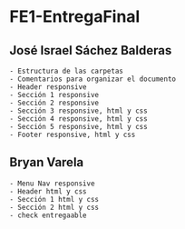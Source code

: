 # FE1-EntregaFinal

## José Israel Sáchez Balderas
    - Estructura de las carpetas
    - Comentarios para organizar el documento
    - Header responsive
    - Sección 1 responsive
    - Sección 2 responsive
    - Sección 3 responsive, html y css
    - Sección 4 responsive, html y css
    - Sección 5 responsive, html y css
    - Footer responsive, html y css
## Bryan Varela
    - Menu Nav responsive
    - Header html y css
    - Sección 1 html y css
    - Sección 2 html y css
    - check entregaable
